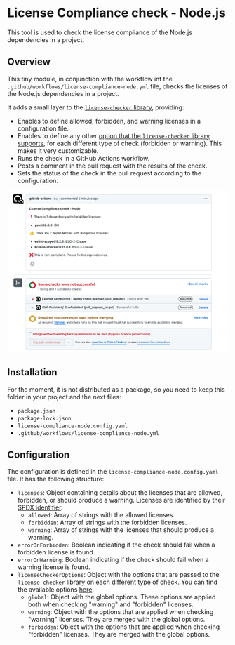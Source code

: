 # License Compliance check - Node.js

This tool is used to check the license compliance of the Node.js dependencies in a project.

## Overview

This tiny module, in conjunction with the workflow int the `.github/workflows/license-compliance-node.yml` file, checks the licenses of the Node.js dependencies in a project.

It adds a small layer to the [`license-checker` library](https://github.com/davglass/license-checker), providing:

* Enables to define allowed, forbidden, and warning licenses in a configuration file.
* Enables to define any other [option that the `license-checker` library supports](https://github.com/davglass/license-checker#options), for each different type of check (forbidden or warning). This makes it very customizable.
* Runs the check in a GitHub Actions workflow.
* Posts a comment in the pull request with the results of the check.
* Sets the status of the check in the pull request according to the configuration.

![Node compliance check](../../../docs/assets/node-compliance-check.png)

## Installation

For the moment, it is not distributed as a package, so you need to keep this folder in your project and the next files:
  * `package.json`
  * `package-lock.json`
  * `license-compliance-node.config.yaml`
  * `.github/workflows/license-compliance-node.yml`

## Configuration

The configuration is defined in the `license-compliance-node.config.yaml` file. It has the following structure:

* `licenses`: Object containing details about the licenses that are allowed, forbidden, or should produce a warning. Licenses are identified by their [SPDX identifier](https://spdx.org/licenses/).
  * `allowed`: Array of strings with the allowed licenses.
  * `forbidden`: Array of strings with the forbidden licenses.
  * `warning`: Array of strings with the licenses that should produce a warning.
* `errorOnForbidden`: Boolean indicating if the check should fail when a forbidden license is found.
* `errorOnWarning`: Boolean indicating if the check should fail when a warning license is found.
* `licenseCheckerOptions`: Object with the options that are passed to the `license-checker` library on each different type of check. You can find the available options [here](https://github.com/davglass/license-checker#options).
  * `global`: Object with the global options. These options are applied both when checking "warning" and "forbidden" licenses.
  * `warning`: Object with the options that are applied when checking "warning" licenses. They are merged with the global options.
  * `forbidden`: Object with the options that are applied when checking "forbidden" licenses. They are merged with the global options.
